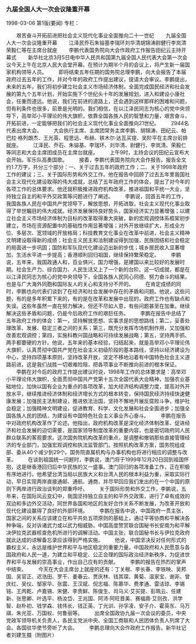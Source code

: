 ### 九届全国人大一次会议隆重开幕

1998-03-06
第1版(要闻)
专栏：

　　艰苦奋斗开拓前进把社会主义现代化事业全面推向二十一世纪
　　九届全国人大一次会议隆重开幕
　　江泽民乔石朱镕基李瑞环刘华清胡锦涛尉健行李岚清荣毅仁等在主席台就座
　　李鹏代表国务院向大会作政府工作报告田纪云主持开幕式
　　新华社北京3月5日电中华人民共和国第九届全国人民代表大会第一次会议今天上午在北京人民大会堂开幕。在预计为期半个月的会议上，将产生新一届国家机构领导人员。
　　即将结束五年任期的国务院总理李鹏，向大会报告了本届政府过去五年的工作，并对今年的政府工作提出建议，提请大会审议。李鹏提出，未来的五年，我们将初步建立社会主义市场经济体制，全面完成国民经济和社会发展的第九个五年计划，开始实施下个世纪头十年的发展规划，进入和建设小康社会，任重而道远。他说，我们在前进的道路上，还会遇到这样那样的困难和问题，但有利条件也很多，前景是光明的。我们相信，在以江泽民同志为核心的党中央领导下，高举邓小平理论的伟大旗帜，依靠全国各族人民的智慧和力量，艰苦奋斗，开拓前进，一定能够把我们的社会主义现代化事业全面推向21世纪。
　　2944名代表出席大会。
　　大会执行主席、主席团常务主席李鹏、胡锦涛、田纪云、帕巴拉·格列朗杰、王光英、程思远、布赫、铁木尔·达瓦买提、吴阶平在主席台前排就座。
　　江泽民、乔石、朱镕基、李瑞环、刘华清、尉健行、李岚清、荣毅仁等同志和大会主席团成员在主席台就座。
　　上午9时，主持会议的田纪云宣布大会开始。军乐队高奏国歌。
　　接着，李鹏代表国务院向大会作报告。报告全文约1.7万字，共分三个部分：一、关于过去五年的政府工作；二、关于1998年政府工作的建议；三、关于国际形势和外交工作。他在报告中回顾了过去五年里我国社会主义现代化建设取得的伟大成就，总结了五年政府工作的体会，提出了对今年的各项工作的总体要求。他还就积极推进政府机构改革，推进祖国和平统一大业，坚持独立自主的和平外交政策等问题进行了阐述。
　　李鹏说，回首五年的工作，我国各族人民在中国共产党领导下，解放思想，开拓进取，社会主义现代化事业取得了举世瞩目的伟大成就。经济发展保持良好势头，国家经济实力显著增强；以建立社会主义市场经济体制为目标的改革取得重大突破，新的宏观调控体系框架初步建立，市场在资源配置中的基础性作用显著增强；对外开放继续扩大，形成全方位、多层次、宽领域的开放格局；科技教育文化事业在改革中前进，社会主义精神文明建设取得新的成绩；社会主义民主和法制建设得到加强，民族团结和社会稳定的局面进一步巩固；国防和军队现代化建设迈出新的步伐；城乡居民收入显著增加，生活水平进一步提高；香港顺利回归祖国，继续保持繁荣稳定。
　　李鹏说，五年来，我国政通人和，百业俱兴，国力增强，是建国以来比较好的发展时期。社会生产力、综合国力、人民生活又上了一个新的台阶。这一切成就，都是在以江泽民同志为核心的党中央领导下，全国各族人民同心同德、努力奋斗的结果，也是与广大海外同胞和国际友人的关心和支持分不开的。
　　在肯定成绩的同时，李鹏也向代表们谈到了在经济和社会发展中存在的矛盾和问题。他说，这些问题，有的是多年积累下来的，有的是在改革和发展中出现的，政府工作也有缺点和失误。这些年虽然一直在努力解决，但还不尽如人意，有些问题甚至在加重。继续解决这些矛盾和问题，仍是今后政府工作的艰巨任务。
　　李鹏在报告中总结了五年政府工作的体会：第一，坚持解放思想、实事求是的思想路线；第二，妥善处理改革、发展、稳定三者之间的关系；第三，既充分发挥市场机制作用，又加强和改善宏观调控；第四，实施科教兴国战略和可持续发展战略；第五，坚持两手抓、两手都要硬的方针。他说，五年来的基本经验，归结起来，就是高举邓小平理论伟大旗帜，认真贯彻中国共产党在社会主义初级阶段的基本路线，坚持以经济建设为中心，坚持四项基本原则，坚持改革开放，坚定不移地沿着有中国特色社会主义道路前进。这是我们战胜一切艰难险阻，把各项事业不断推向前进的根本保证。
　　李鹏在对今后的政府工作提出建议时说，1998年工作的总体要求是：高举邓小平理论伟大旗帜，全面贯彻中国共产党第十五次全国代表大会精神，加强农业基础地位，加快以国有企业为重点的各项改革，加大经济结构调整力度，提高对外开放水平，继续推进经济体制和经济增长方式的根本转变，保持国民经济持续快速健康发展；加强民主法制建设，推进依法治国，坚持不懈地开展反腐败斗争，维护社会稳定；加强精神文明建设，促进教育、科学、文化发展和社会全面进步；加强全国各族人民的团结，为建设有中国特色社会主义事业齐心奋斗。
　　李鹏在报告中对政府机构改革作了论述。他指出，政府机构改革是深化经济体制改革、促进经济和社会发展的迫切需要，是国家领导制度改革的重要内容，也是密切政府同人民群众联系的客观要求。这次国务院机构改革的重点，是调整和撤销那些直接管理经济的专业部门，加强宏观调控和执法监管部门。按照机构改革方案，国务院组成部、委从40个减少到29个。国务院直属机构与办事机构也将进行相应的调整与改革。
　　在谈到祖国统一问题时，李鹏说，澳门将于1999年12月20日回到祖国怀抱，这是继香港回归后中华民族的又一盛事。澳门回归的各项准备工作，正在积极有序地进行。他希望台湾当局以民族大义和台湾人民的根本利益为重，采取实际行动，早日实现两岸直接通邮、通航、通商，并尽早回应我们发出的在一个中国的原则下两岸进行政治谈判的郑重呼吁。
　　关于国际形势和外交工作，李鹏说，五年来，在国际风云变幻中，我国坚持独立自主的和平外交政策，进行了卓有成效的双边和多边外交活动，同世界各国和地区的友好合作关系不断发展，为改革开放和现代化建设赢得了良好的外部环境。
　　李鹏在报告中说，中国政府一贯主张，国家之间的关系应该建立在和平共处五项原则的基础上，通过平等协商和平解决各种争端，反对诉诸武力或以武力相威胁。中国高度赞赏联合国秘书长安南为和平解决伊拉克武器核查危机所进行的调解活动。中国主张，联合国秘书长与伊拉克政府就此达成的谅解备忘录应该得到严格实施。
　　他说，中国坚决反对任何形式的霸权主义，永远是维护世界和平与地区稳定的重要力量。中国政府和人民愿意与各国政府和人民一道，为建立和平稳定、公正合理的国际政治经济新秩序，为促进世界和平与发展的崇高事业，作出自己应有的贡献。
　　李鹏的报告在热烈的掌声中结束。
　　今天在大会主席台上就座的还有：丁关根、李长春、李铁映、吴邦国、吴官正、迟浩田、罗干、姜春云、贾庆林、钱其琛、黄菊、温家宝、谢非、曾庆红、吴仪、邹家华、张震、王汉斌、倪志福、陈慕华、费孝通、雷洁琼、李锡铭、王丙乾、卢嘉锡、宋健、李贵鲜、陈俊生、司马义·艾买提、彭珮云、任建新、张思卿、叶选平、杨汝岱、王兆国、阿沛·阿旺晋美、赛福鼎·艾则孜、洪学智、赵朴初、钱学森、钱伟长、钱正英、丁光训、孙孚凌、安子介、霍英东、马万祺、朱光亚、万国权、何鲁丽等。
　　出席全国政协九届一次会议的委员，中央党政军领导机关负责人，各民主党派中央、全国工商联和人民团体负责人列席了大会。各国驻华使节旁听了大会。
　　李鹏总理向大会作政府工作报告。新华社记者刘建生摄（附图片）
